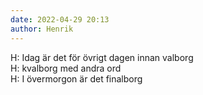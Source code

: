 ```yaml
---
date: 2022-04-29 20:13
author: Henrik
---
```

H: Idag är det för övrigt dagen innan valborg   
H: kvalborg med andra ord   
H: I övermorgon är det finalborg   
